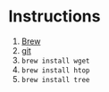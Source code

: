# Instructions

1. [Brew]
2. [git]
3. ```brew install wget```
4. ```brew install htop```
5. ```brew install tree```

[Brew]: <https://brew.sh/>
[git]: <https://desktop.github.com/>

